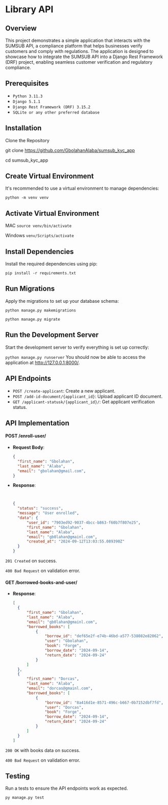 
# **Library API**

## **Overview**

This project demonstrates a simple application that interacts with the SUMSUB API, a compliance platform that helps businesses verify customers and comply with regulations. The application is designed to showcase how to integrate the SUMSUB API into a Django Rest Framework (DRF) project, enabling seamless customer verification and regulatory compliance.

## **Prerequisites**

- `Python 3.11.3`
- `Django 5.1.1`
- `Django Rest Framework (DRF) 3.15.2`
- `SQLite or any other preferred database`


## **Installation**
Clone the Repository


git clone https://github.com/GbolahanAlaba/sumsub_kyc_app

cd sumsub_kyc_app


## **Create Virtual Environment**

It's recommended to use a virtual environment to manage dependencies:


`python -m venv venv`

## **Activate Virtual Environment**

MAC `source venv/bin/activate`

Windows `venv/Scripts/activate`

## **Install Dependencies**

Install the required dependencies using pip:

`pip install -r requirements.txt`


## **Run Migrations**

Apply the migrations to set up your database schema:

`python manage.py makemigrations`

`python manage.py migrate`


## **Run the Development Server**
Start the development server to verify everything is set up correctly:

`python manage.py runserver`
You should now be able to access the application at http://127.0.0.1:8000/.

## **API Endpoints**

- `POST /create-applicant`: Create a new applicant.
- `POST /add-id-document/{applicant_id}`: Upload applicant ID document.
- `GET /applicant-statusk/{applicant_id}/`: Get applicant verification status.


## **API Implementation**


#### POST /enroll-user/

- **Request Body**:

  ```json
  {
    "first_name": "Gbolahan",
    "last_name": "Alaba",
    "email": "gbolahan@gmail.com",
  }

- **Response**:

  ```json


  {
    "status": "success",
    "message": "User enrolled",
    "data": {
        "user_id": "7903ed92-9037-4bcc-b863-f60b7f807e25",
        "first_name": "Gbolahan",
        "last_name": "Alaba",
        "email": "gb0lahan@gmainl.com",
        "created_at": "2024-09-12T13:03:55.089390Z"
    }
  }

`201 Created` on success.

`400 Bad Request` on validation error.


#### GET /borrowed-books-and-user/

- **Response**:

  ```json
  [
    {
        "first_name": "Gbolahan",
        "last_name": "Alaba",
        "email": "gb0lahan@gmainl.com",
        "borrowed_books": [
            {
                "borrow_id": "def65e2f-e74b-46bd-a577-538082e82062",
                "user": "Gbolahan",
                "book": "Forge",
                "borrow_date": "2024-09-14",
                "return_date": "2024-09-24"
            }
        ]
    },
    {
        "first_name": "Dorcas",
        "last_name": "Alaba",
        "email": "dorcas@gmainl.com",
        "borrowed_books": [
            {
                "borrow_id": "8a416d1e-8571-496c-b667-0b7152dbf7fd",
                "user": "Dorcas",
                "book": "Forge",
                "borrow_date": "2024-09-14",
                "return_date": "2024-09-24"
            }
        ]
    }
  ]

`200 OK` with books data on success.

`400 Bad Request` on validation error.


## **Testing**
Run a tests to ensure the API endpoints work as expected.

`py manage.py test`